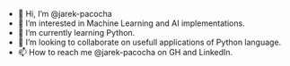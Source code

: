- 👋 Hi, I’m @jarek-pacocha
- 👀 I’m interested in Machine Learning and AI implementations.
- 🌱 I’m currently learning Python.
- 💞️ I’m looking to collaborate on usefull applications of Python language.
- 📫 How to reach me @jarek-pacocha on GH and LinkedIn.

